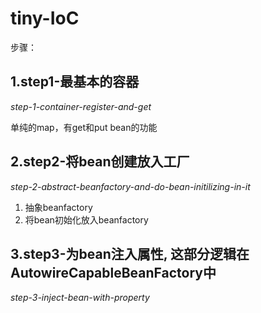 tiny-IoC
=====

步骤：

## 1.step1-最基本的容器
*step-1-container-register-and-get*

单纯的map，有get和put bean的功能


## 2.step2-将bean创建放入工厂
*step-2-abstract-beanfactory-and-do-bean-initilizing-in-it*

1. 抽象beanfactory
2. 将bean初始化放入beanfactory
	
## 3.step3-为bean注入属性, 这部分逻辑在AutowireCapableBeanFactory中
*step-3-inject-bean-with-property*